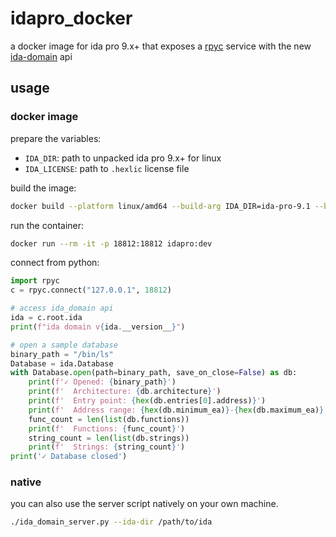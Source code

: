 
# idapro_docker

a docker image for ida pro 9.x+ that exposes a [rpyc](https://rpyc.readthedocs.io/en/latest/) service with the new [ida-domain](https://github.com/hexrayssa/ida-domain) api

## usage

### docker image

prepare the variables:
+ `IDA_DIR`: path to unpacked ida pro 9.x+ for linux
+ `IDA_LICENSE`: path to `.hexlic` license file

build the image:
```bash
docker build --platform linux/amd64 --build-arg IDA_DIR=ida-pro-9.1 --build-arg IDA_LICENSE=idapro.hexlic -t idapro:dev .
```

run the container:

```bash
docker run --rm -it -p 18812:18812 idapro:dev
```

connect from python:

```python
import rpyc
c = rpyc.connect("127.0.0.1", 18812)

# access ida_domain api
ida = c.root.ida
print(f"ida domain v{ida.__version__}")

# open a sample database
binary_path = "/bin/ls"
Database = ida.Database
with Database.open(path=binary_path, save_on_close=False) as db:
    print(f'✓ Opened: {binary_path}')
    print(f'  Architecture: {db.architecture}')
    print(f'  Entry point: {hex(db.entries[0].address)}')
    print(f'  Address range: {hex(db.minimum_ea)}-{hex(db.maximum_ea)}')
    func_count = len(list(db.functions))
    print(f'  Functions: {func_count}')
    string_count = len(list(db.strings))
    print(f'  Strings: {string_count}')
print('✓ Database closed')
```

### native

you can also use the server script natively on your own machine.

```sh
./ida_domain_server.py --ida-dir /path/to/ida
```

